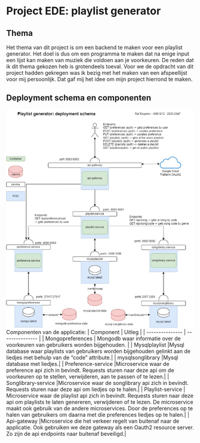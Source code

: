 # Project EDE: playlist generator

## Thema
Het thema van dit project is om een backend te maken voor een playlist generator. Het doel is dus om een programma te maken dat na enige input een lijst kan maken van muziek die voldoen aan je voorkeuren. 
De reden dat ik dit thema gekozen heb is grotendeels toeval. Voor we de opdracht van dit project hadden gekregen was ik bezig met het maken van een afspeellijst voor mij persoonlijk. Dat gaf mij het idee om mijn project hierrond te maken. 

## Deployment schema en componenten

![Schema](assets/./deploymentSchema.jpg)
Componenten van de applicatie:
| Component | Uitleg |
| --------------- | --------------- |
| Mongopreferences    | Mongodb waar informatie over de voorkeuren van gebruikers worden bijgehouden. |
| Mysqlplaylist    |Mysql database waar playlists van gebruikers worden bijgehouden gelinkt aan de liedjes met behulp van de “code” attribute.|
| mysqlsonglibrary    |Mysql database met liedjes.|
| Preference-service    |Microservice waar de preference api zich in bevindt. Requests sturen naar deze api om de voorkeuren op te stellen, verwijderen, aan te passen of te lezen.|
| Songlibrary-service    |Microservice waar de songlibrary api zich in bevindt. Requests sturen naar deze api om liedjes op te halen.|
| Playlist-service   | Microservice waar de playlist api zich in bevindt. Requests sturen naar deze api om playlists te laten genereren, verwijderen of te lezen. De microservice maakt ook gebruik van de andere microservices. Door de preferences op te halen van gebruikers om daarna met die preferences liedjes op te halen.|
| Api-gateway   |Microservice die het verkeer regelt van buitenaf naar de applicatie. Ook gebruiken we deze gateway als een Oauth2 resource server. Zo zijn de api endpoints naar buitenaf beveiligd.|

